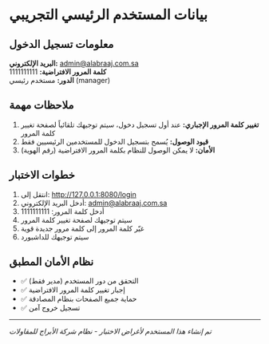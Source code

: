 # بيانات المستخدم الرئيسي التجريبي

## معلومات تسجيل الدخول

**البريد الإلكتروني:** admin@alabraaj.com.sa  
**كلمة المرور الافتراضية:** 1111111111  
**الدور:** مستخدم رئيسي (manager)

## ملاحظات مهمة

1. **تغيير كلمة المرور الإجباري:** عند أول تسجيل دخول، سيتم توجيهك تلقائياً لصفحة تغيير كلمة المرور
2. **قيود الوصول:** يُسمح بتسجيل الدخول للمستخدمين الرئيسيين فقط
3. **الأمان:** لا يمكن الوصول للنظام بكلمة المرور الافتراضية (رقم الهوية)

## خطوات الاختبار

1. انتقل إلى: http://127.0.0.1:8080/login
2. أدخل البريد الإلكتروني: admin@alabraaj.com.sa
3. أدخل كلمة المرور: 1111111111
4. سيتم توجيهك لصفحة تغيير كلمة المرور
5. غيّر كلمة المرور إلى كلمة مرور جديدة قوية
6. سيتم توجيهك للداشبورد

## نظام الأمان المطبق

- ✅ التحقق من دور المستخدم (مدير فقط)
- ✅ إجبار تغيير كلمة المرور الافتراضية
- ✅ حماية جميع الصفحات بنظام المصادقة
- ✅ تسجيل خروج آمن

---
*تم إنشاء هذا المستخدم لأغراض الاختبار - نظام شركة الأبراج للمقاولات*

